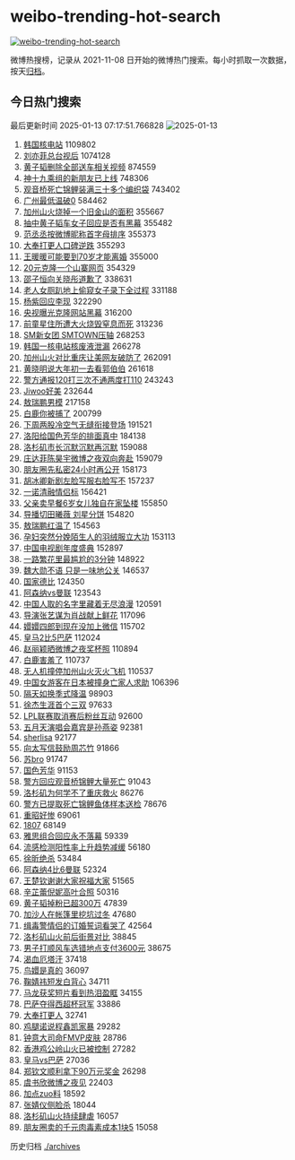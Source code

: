 # weibo-trending-hot-search

[![weibo-trending-hot-search](https://github.com/ameizi/weibo-trending-hot-search/actions/workflows/ci.yml/badge.svg)](https://github.com/ameizi/weibo-trending-hot-search/actions/workflows/ci.yml)

微博热搜榜，记录从 2021-11-08 日开始的微博热门搜索。每小时抓取一次数据，按天[归档](./archives)。

## 今日热门搜索

<!-- BEGIN --> 
最后更新时间 2025-01-13 07:17:51.766828 
![2025-01-13](https://imgs-storage.s3.us-east-005.backblazeb2.com/20250113/2025-01-13.png?versionId=4_z8fbbed132d73df8689c40f13_f11366b94ccd1d34b_d20250112_m231751_c005_v0501024_t0011_u01736723871645) 
1. [韩国核电站](https://s.weibo.com/weibo?q=%E9%9F%A9%E5%9B%BD%E6%A0%B8%E7%94%B5%E7%AB%99&t=31&band_rank=1&Refer=top) 1109802
1. [刘亦菲总台视后](https://s.weibo.com/weibo?q=%23%E5%88%98%E4%BA%A6%E8%8F%B2%E6%80%BB%E5%8F%B0%E8%A7%86%E5%90%8E%23&t=31&band_rank=2&Refer=top) 1074128
1. [黄子韬删除全部送车相关视频](https://s.weibo.com/weibo?q=%23%E9%BB%84%E5%AD%90%E9%9F%AC%E5%88%A0%E9%99%A4%E5%85%A8%E9%83%A8%E9%80%81%E8%BD%A6%E7%9B%B8%E5%85%B3%E8%A7%86%E9%A2%91%23&t=31&band_rank=23&Refer=top) 874559
1. [神十九乘组的新朋友已上线](https://s.weibo.com/weibo?q=%23%E7%A5%9E%E5%8D%81%E4%B9%9D%E4%B9%98%E7%BB%84%E7%9A%84%E6%96%B0%E6%9C%8B%E5%8F%8B%E5%B7%B2%E4%B8%8A%E7%BA%BF%23&t=31&band_rank=3&Refer=top) 748306
1. [观音桥死亡锦鲤装满三十多个编织袋](https://s.weibo.com/weibo?q=%23%E8%A7%82%E9%9F%B3%E6%A1%A5%E6%AD%BB%E4%BA%A1%E9%94%A6%E9%B2%A4%E8%A3%85%E6%BB%A1%E4%B8%89%E5%8D%81%E5%A4%9A%E4%B8%AA%E7%BC%96%E7%BB%87%E8%A2%8B%23&t=31&band_rank=45&Refer=top) 743402
1. [广州最低温破0](https://s.weibo.com/weibo?q=%23%E5%B9%BF%E5%B7%9E%E6%9C%80%E4%BD%8E%E6%B8%A9%E7%A0%B40%23&t=31&band_rank=4&Refer=top) 584462
1. [加州山火烧掉一个旧金山的面积](https://s.weibo.com/weibo?q=%23%E5%8A%A0%E5%B7%9E%E5%B1%B1%E7%81%AB%E7%83%A7%E6%8E%89%E4%B8%80%E4%B8%AA%E6%97%A7%E9%87%91%E5%B1%B1%E7%9A%84%E9%9D%A2%E7%A7%AF%23&t=31&band_rank=5&Refer=top) 355667
1. [抽中黄子韬车女子回应是否有黑幕](https://s.weibo.com/weibo?q=%23%E6%8A%BD%E4%B8%AD%E9%BB%84%E5%AD%90%E9%9F%AC%E8%BD%A6%E5%A5%B3%E5%AD%90%E5%9B%9E%E5%BA%94%E6%98%AF%E5%90%A6%E6%9C%89%E9%BB%91%E5%B9%95%23&t=31&band_rank=6&Refer=top) 355482
1. [范丞丞按微博昵称首字母排序](https://s.weibo.com/weibo?q=%23%E8%8C%83%E4%B8%9E%E4%B8%9E%E6%8C%89%E5%BE%AE%E5%8D%9A%E6%98%B5%E7%A7%B0%E9%A6%96%E5%AD%97%E6%AF%8D%E6%8E%92%E5%BA%8F%23&t=31&band_rank=7&Refer=top) 355373
1. [大奉打更人口碑逆跌](https://s.weibo.com/weibo?q=%E5%A4%A7%E5%A5%89%E6%89%93%E6%9B%B4%E4%BA%BA%E5%8F%A3%E7%A2%91%E9%80%86%E8%B7%8C&t=31&band_rank=8&Refer=top) 355293
1. [王暖暖可能要到70岁才能离婚](https://s.weibo.com/weibo?q=%23%E7%8E%8B%E6%9A%96%E6%9A%96%E5%8F%AF%E8%83%BD%E8%A6%81%E5%88%B070%E5%B2%81%E6%89%8D%E8%83%BD%E7%A6%BB%E5%A9%9A%23&t=31&band_rank=9&Refer=top) 355000
1. [20元克隆一个山寨网页](https://s.weibo.com/weibo?q=%2320%E5%85%83%E5%85%8B%E9%9A%86%E4%B8%80%E4%B8%AA%E5%B1%B1%E5%AF%A8%E7%BD%91%E9%A1%B5%23&t=31&band_rank=10&Refer=top) 354329
1. [邵子恒向关晓彤道歉了](https://s.weibo.com/weibo?q=%23%E9%82%B5%E5%AD%90%E6%81%92%E5%90%91%E5%85%B3%E6%99%93%E5%BD%A4%E9%81%93%E6%AD%89%E4%BA%86%23&t=31&band_rank=11&Refer=top) 338631
1. [老人女厕趴地上偷窥女子录下全过程](https://s.weibo.com/weibo?q=%23%E8%80%81%E4%BA%BA%E5%A5%B3%E5%8E%95%E8%B6%B4%E5%9C%B0%E4%B8%8A%E5%81%B7%E7%AA%A5%E5%A5%B3%E5%AD%90%E5%BD%95%E4%B8%8B%E5%85%A8%E8%BF%87%E7%A8%8B%23&t=31&band_rank=12&Refer=top) 331188
1. [杨紫回应李现](https://s.weibo.com/weibo?q=%23%E6%9D%A8%E7%B4%AB%E5%9B%9E%E5%BA%94%E6%9D%8E%E7%8E%B0%23&t=31&band_rank=13&Refer=top) 322290
1. [央视曝光克隆网站黑幕](https://s.weibo.com/weibo?q=%23%E5%A4%AE%E8%A7%86%E6%9B%9D%E5%85%89%E5%85%8B%E9%9A%86%E7%BD%91%E7%AB%99%E9%BB%91%E5%B9%95%23&t=31&band_rank=14&Refer=top) 316200
1. [前童星住所遭大火烧毁窒息而死](https://s.weibo.com/weibo?q=%23%E5%89%8D%E7%AB%A5%E6%98%9F%E4%BD%8F%E6%89%80%E9%81%AD%E5%A4%A7%E7%81%AB%E7%83%A7%E6%AF%81%E7%AA%92%E6%81%AF%E8%80%8C%E6%AD%BB%23&t=31&band_rank=15&Refer=top) 313236
1. [SM新女团 SMTOWN压轴](https://s.weibo.com/weibo?q=SM%E6%96%B0%E5%A5%B3%E5%9B%A2%20SMTOWN%E5%8E%8B%E8%BD%B4&t=31&band_rank=16&Refer=top) 268253
1. [韩国一核电站核废液泄漏](https://s.weibo.com/weibo?q=%23%E9%9F%A9%E5%9B%BD%E4%B8%80%E6%A0%B8%E7%94%B5%E7%AB%99%E6%A0%B8%E5%BA%9F%E6%B6%B2%E6%B3%84%E6%BC%8F%23&t=31&band_rank=17&Refer=top) 266278
1. [加州山火对比重庆让美网友破防了](https://s.weibo.com/weibo?q=%23%E5%8A%A0%E5%B7%9E%E5%B1%B1%E7%81%AB%E5%AF%B9%E6%AF%94%E9%87%8D%E5%BA%86%E8%AE%A9%E7%BE%8E%E7%BD%91%E5%8F%8B%E7%A0%B4%E9%98%B2%E4%BA%86%23&t=31&band_rank=18&Refer=top) 262091
1. [黄晓明说大年初一去看郭伯伯](https://s.weibo.com/weibo?q=%23%E9%BB%84%E6%99%93%E6%98%8E%E8%AF%B4%E5%A4%A7%E5%B9%B4%E5%88%9D%E4%B8%80%E5%8E%BB%E7%9C%8B%E9%83%AD%E4%BC%AF%E4%BC%AF%23&t=31&band_rank=35&Refer=top) 261618
1. [警方通报120打三次不通两度打110](https://s.weibo.com/weibo?q=%23%E8%AD%A6%E6%96%B9%E9%80%9A%E6%8A%A5120%E6%89%93%E4%B8%89%E6%AC%A1%E4%B8%8D%E9%80%9A%E4%B8%A4%E5%BA%A6%E6%89%93110%23&t=31&band_rank=39&Refer=top) 243243
1. [Jiwoo好美](https://s.weibo.com/weibo?q=%23Jiwoo%E5%A5%BD%E7%BE%8E%23&t=31&band_rank=19&Refer=top) 232644
1. [敖瑞鹏男模](https://s.weibo.com/weibo?q=%23%E6%95%96%E7%91%9E%E9%B9%8F%E7%94%B7%E6%A8%A1%23&t=31&band_rank=10&Refer=top) 217158
1. [白鹿你被捕了](https://s.weibo.com/weibo?q=%23%E7%99%BD%E9%B9%BF%E4%BD%A0%E8%A2%AB%E6%8D%95%E4%BA%86%23&t=31&band_rank=29&Refer=top) 200799
1. [下周两股冷空气无缝衔接登场](https://s.weibo.com/weibo?q=%23%E4%B8%8B%E5%91%A8%E4%B8%A4%E8%82%A1%E5%86%B7%E7%A9%BA%E6%B0%94%E6%97%A0%E7%BC%9D%E8%A1%94%E6%8E%A5%E7%99%BB%E5%9C%BA%23&t=31&band_rank=10&Refer=top) 191521
1. [洛阳给国色芳华的排面真中](https://s.weibo.com/weibo?q=%23%E6%B4%9B%E9%98%B3%E7%BB%99%E5%9B%BD%E8%89%B2%E8%8A%B3%E5%8D%8E%E7%9A%84%E6%8E%92%E9%9D%A2%E7%9C%9F%E4%B8%AD%23&t=31&band_rank=14&Refer=top) 184138
1. [洛杉矶市长沉默沉默再沉默](https://s.weibo.com/weibo?q=%23%E6%B4%9B%E6%9D%89%E7%9F%B6%E5%B8%82%E9%95%BF%E6%B2%89%E9%BB%98%E6%B2%89%E9%BB%98%E5%86%8D%E6%B2%89%E9%BB%98%23&t=31&band_rank=20&Refer=top) 159088
1. [庄达菲陈昊宇微博之夜双向奔赴](https://s.weibo.com/weibo?q=%23%E5%BA%84%E8%BE%BE%E8%8F%B2%E9%99%88%E6%98%8A%E5%AE%87%E5%BE%AE%E5%8D%9A%E4%B9%8B%E5%A4%9C%E5%8F%8C%E5%90%91%E5%A5%94%E8%B5%B4%23&t=31&band_rank=21&Refer=top) 159079
1. [朋友圈先私密24小时再公开](https://s.weibo.com/weibo?q=%23%E6%9C%8B%E5%8F%8B%E5%9C%88%E5%85%88%E7%A7%81%E5%AF%8624%E5%B0%8F%E6%97%B6%E5%86%8D%E5%85%AC%E5%BC%80%23&t=31&band_rank=22&Refer=top) 158173
1. [胡冰卿新剧左脸写服右脸写不](https://s.weibo.com/weibo?q=%E8%83%A1%E5%86%B0%E5%8D%BF%E6%96%B0%E5%89%A7%E5%B7%A6%E8%84%B8%E5%86%99%E6%9C%8D%E5%8F%B3%E8%84%B8%E5%86%99%E4%B8%8D&t=31&band_rank=24&Refer=top) 157237
1. [一诺清融情侣标](https://s.weibo.com/weibo?q=%23%E4%B8%80%E8%AF%BA%E6%B8%85%E8%9E%8D%E6%83%85%E4%BE%A3%E6%A0%87%23&t=31&band_rank=25&Refer=top) 156421
1. [父亲卖早餐6岁女儿独自在家坠楼](https://s.weibo.com/weibo?q=%23%E7%88%B6%E4%BA%B2%E5%8D%96%E6%97%A9%E9%A4%906%E5%B2%81%E5%A5%B3%E5%84%BF%E7%8B%AC%E8%87%AA%E5%9C%A8%E5%AE%B6%E5%9D%A0%E6%A5%BC%23&t=31&band_rank=26&Refer=top) 155850
1. [导播切田曦薇 刘星分饼](https://s.weibo.com/weibo?q=%E5%AF%BC%E6%92%AD%E5%88%87%E7%94%B0%E6%9B%A6%E8%96%87%20%E5%88%98%E6%98%9F%E5%88%86%E9%A5%BC&t=31&band_rank=27&Refer=top) 154820
1. [敖瑞鹏红温了](https://s.weibo.com/weibo?q=%E6%95%96%E7%91%9E%E9%B9%8F%E7%BA%A2%E6%B8%A9%E4%BA%86&t=31&band_rank=28&Refer=top) 154563
1. [孕妇突然分娩陌生人的羽绒服立大功](https://s.weibo.com/weibo?q=%23%E5%AD%95%E5%A6%87%E7%AA%81%E7%84%B6%E5%88%86%E5%A8%A9%E9%99%8C%E7%94%9F%E4%BA%BA%E7%9A%84%E7%BE%BD%E7%BB%92%E6%9C%8D%E7%AB%8B%E5%A4%A7%E5%8A%9F%23&t=31&band_rank=30&Refer=top) 153113
1. [中国电视剧年度盛典](https://s.weibo.com/weibo?q=%23%E4%B8%AD%E5%9B%BD%E7%94%B5%E8%A7%86%E5%89%A7%E5%B9%B4%E5%BA%A6%E7%9B%9B%E5%85%B8%23&t=31&band_rank=31&Refer=top) 152897
1. [一路繁花里最尴尬的3分钟](https://s.weibo.com/weibo?q=%E4%B8%80%E8%B7%AF%E7%B9%81%E8%8A%B1%E9%87%8C%E6%9C%80%E5%B0%B4%E5%B0%AC%E7%9A%843%E5%88%86%E9%92%9F&t=31&band_rank=33&Refer=top) 148922
1. [魏大勋不语 只是一味地公关](https://s.weibo.com/weibo?q=%E9%AD%8F%E5%A4%A7%E5%8B%8B%E4%B8%8D%E8%AF%AD%20%E5%8F%AA%E6%98%AF%E4%B8%80%E5%91%B3%E5%9C%B0%E5%85%AC%E5%85%B3&t=31&band_rank=32&Refer=top) 146537
1. [国家德比](https://s.weibo.com/weibo?q=%E5%9B%BD%E5%AE%B6%E5%BE%B7%E6%AF%94&t=31&band_rank=5&Refer=top) 124350
1. [阿森纳vs曼联](https://s.weibo.com/weibo?q=%23%E9%98%BF%E6%A3%AE%E7%BA%B3vs%E6%9B%BC%E8%81%94%23&t=31&band_rank=34&Refer=top) 123543
1. [中国人取的名字里藏着无尽浪漫](https://s.weibo.com/weibo?q=%23%E4%B8%AD%E5%9B%BD%E4%BA%BA%E5%8F%96%E7%9A%84%E5%90%8D%E5%AD%97%E9%87%8C%E8%97%8F%E7%9D%80%E6%97%A0%E5%B0%BD%E6%B5%AA%E6%BC%AB%23&t=31&band_rank=37&Refer=top) 120591
1. [导演张艺谋为肖战献上鲜花](https://s.weibo.com/weibo?q=%E5%AF%BC%E6%BC%94%E5%BC%A0%E8%89%BA%E8%B0%8B%E4%B8%BA%E8%82%96%E6%88%98%E7%8C%AE%E4%B8%8A%E9%B2%9C%E8%8A%B1&t=31&band_rank=35&Refer=top) 117096
1. [嬛嬛四郎到现在没加上微信](https://s.weibo.com/weibo?q=%E5%AC%9B%E5%AC%9B%E5%9B%9B%E9%83%8E%E5%88%B0%E7%8E%B0%E5%9C%A8%E6%B2%A1%E5%8A%A0%E4%B8%8A%E5%BE%AE%E4%BF%A1&t=31&band_rank=36&Refer=top) 115702
1. [皇马2比5巴萨](https://s.weibo.com/weibo?q=%23%E7%9A%87%E9%A9%AC2%E6%AF%945%E5%B7%B4%E8%90%A8%23&t=31&band_rank=19&Refer=top) 112024
1. [赵丽颖晒微博之夜奖杯照](https://s.weibo.com/weibo?q=%23%E8%B5%B5%E4%B8%BD%E9%A2%96%E6%99%92%E5%BE%AE%E5%8D%9A%E4%B9%8B%E5%A4%9C%E5%A5%96%E6%9D%AF%E7%85%A7%23&t=31&band_rank=37&Refer=top) 110894
1. [白鹿害羞了](https://s.weibo.com/weibo?q=%E7%99%BD%E9%B9%BF%E5%AE%B3%E7%BE%9E%E4%BA%86&t=31&band_rank=38&Refer=top) 110737
1. [无人机撞停加州山火灭火飞机](https://s.weibo.com/weibo?q=%23%E6%97%A0%E4%BA%BA%E6%9C%BA%E6%92%9E%E5%81%9C%E5%8A%A0%E5%B7%9E%E5%B1%B1%E7%81%AB%E7%81%AD%E7%81%AB%E9%A3%9E%E6%9C%BA%23&t=31&band_rank=39&Refer=top) 110537
1. [中国女游客在日本被撞身亡家人求助](https://s.weibo.com/weibo?q=%23%E4%B8%AD%E5%9B%BD%E5%A5%B3%E6%B8%B8%E5%AE%A2%E5%9C%A8%E6%97%A5%E6%9C%AC%E8%A2%AB%E6%92%9E%E8%BA%AB%E4%BA%A1%E5%AE%B6%E4%BA%BA%E6%B1%82%E5%8A%A9%23&t=31&band_rank=50&Refer=top) 106396
1. [隔天如换季式降温](https://s.weibo.com/weibo?q=%23%E9%9A%94%E5%A4%A9%E5%A6%82%E6%8D%A2%E5%AD%A3%E5%BC%8F%E9%99%8D%E6%B8%A9%23&t=31&band_rank=10&Refer=top) 98903
1. [徐杰生涯首个三双](https://s.weibo.com/weibo?q=%23%E5%BE%90%E6%9D%B0%E7%94%9F%E6%B6%AF%E9%A6%96%E4%B8%AA%E4%B8%89%E5%8F%8C%23&t=31&band_rank=50&Refer=top) 97633
1. [LPL联赛取消赛后粉丝互动](https://s.weibo.com/weibo?q=%23LPL%E8%81%94%E8%B5%9B%E5%8F%96%E6%B6%88%E8%B5%9B%E5%90%8E%E7%B2%89%E4%B8%9D%E4%BA%92%E5%8A%A8%23&t=31&band_rank=40&Refer=top) 92600
1. [五月天演唱会嘉宾是孙燕姿](https://s.weibo.com/weibo?q=%23%E4%BA%94%E6%9C%88%E5%A4%A9%E6%BC%94%E5%94%B1%E4%BC%9A%E5%98%89%E5%AE%BE%E6%98%AF%E5%AD%99%E7%87%95%E5%A7%BF%23&t=31&band_rank=41&Refer=top) 92381
1. [sherlisa](https://s.weibo.com/weibo?q=sherlisa&t=31&band_rank=42&Refer=top) 92177
1. [向太写信鼓励周芯竹](https://s.weibo.com/weibo?q=%E5%90%91%E5%A4%AA%E5%86%99%E4%BF%A1%E9%BC%93%E5%8A%B1%E5%91%A8%E8%8A%AF%E7%AB%B9&t=31&band_rank=43&Refer=top) 91866
1. [苏bro](https://s.weibo.com/weibo?q=%E8%8B%8Fbro&t=31&band_rank=44&Refer=top) 91747
1. [国色芳华](https://s.weibo.com/weibo?q=%E5%9B%BD%E8%89%B2%E8%8A%B3%E5%8D%8E&t=31&band_rank=46&Refer=top) 91153
1. [警方回应观音桥锦鲤大量死亡](https://s.weibo.com/weibo?q=%23%E8%AD%A6%E6%96%B9%E5%9B%9E%E5%BA%94%E8%A7%82%E9%9F%B3%E6%A1%A5%E9%94%A6%E9%B2%A4%E5%A4%A7%E9%87%8F%E6%AD%BB%E4%BA%A1%23&t=31&band_rank=47&Refer=top) 91043
1. [洛杉矶为何学不了重庆救火](https://s.weibo.com/weibo?q=%E6%B4%9B%E6%9D%89%E7%9F%B6%E4%B8%BA%E4%BD%95%E5%AD%A6%E4%B8%8D%E4%BA%86%E9%87%8D%E5%BA%86%E6%95%91%E7%81%AB&t=31&band_rank=48&Refer=top) 86276
1. [警方已提取死亡锦鲤鱼体样本送检](https://s.weibo.com/weibo?q=%E8%AD%A6%E6%96%B9%E5%B7%B2%E6%8F%90%E5%8F%96%E6%AD%BB%E4%BA%A1%E9%94%A6%E9%B2%A4%E9%B1%BC%E4%BD%93%E6%A0%B7%E6%9C%AC%E9%80%81%E6%A3%80&t=31&band_rank=49&Refer=top) 78676
1. [重昭好惨](https://s.weibo.com/weibo?q=%23%E9%87%8D%E6%98%AD%E5%A5%BD%E6%83%A8%23&t=31&band_rank=36&Refer=top) 69061
1. [1807](https://s.weibo.com/weibo?q=1807&t=31&band_rank=36&Refer=top) 68149
1. [雅思组合回应永不落幕](https://s.weibo.com/weibo?q=%23%E9%9B%85%E6%80%9D%E7%BB%84%E5%90%88%E5%9B%9E%E5%BA%94%E6%B0%B8%E4%B8%8D%E8%90%BD%E5%B9%95%23&t=31&band_rank=47&Refer=top) 59339
1. [流感检测阳性率上升趋势减缓](https://s.weibo.com/weibo?q=%23%E6%B5%81%E6%84%9F%E6%A3%80%E6%B5%8B%E9%98%B3%E6%80%A7%E7%8E%87%E4%B8%8A%E5%8D%87%E8%B6%8B%E5%8A%BF%E5%87%8F%E7%BC%93%23&t=31&band_rank=10&Refer=top) 56180
1. [徐昕绝杀](https://s.weibo.com/weibo?q=%E5%BE%90%E6%98%95%E7%BB%9D%E6%9D%80&t=31&band_rank=50&Refer=top) 53484
1. [阿森纳4比6曼联](https://s.weibo.com/weibo?q=%23%E9%98%BF%E6%A3%AE%E7%BA%B34%E6%AF%946%E6%9B%BC%E8%81%94%23&t=31&band_rank=18&Refer=top) 52324
1. [王楚钦谢谢大家祝福大家](https://s.weibo.com/weibo?q=%23%E7%8E%8B%E6%A5%9A%E9%92%A6%E8%B0%A2%E8%B0%A2%E5%A4%A7%E5%AE%B6%E7%A5%9D%E7%A6%8F%E5%A4%A7%E5%AE%B6%23&t=31&band_rank=25&Refer=top) 51565
1. [辛芷蕾倪妮高叶合照](https://s.weibo.com/weibo?q=%23%E8%BE%9B%E8%8A%B7%E8%95%BE%E5%80%AA%E5%A6%AE%E9%AB%98%E5%8F%B6%E5%90%88%E7%85%A7%23&t=31&band_rank=26&Refer=top) 50316
1. [黄子韬掉粉已超300万](https://s.weibo.com/weibo?q=%23%E9%BB%84%E5%AD%90%E9%9F%AC%E6%8E%89%E7%B2%89%E5%B7%B2%E8%B6%85300%E4%B8%87%23&t=31&band_rank=34&Refer=top) 47839
1. [加沙人在帐篷里挖坑过冬](https://s.weibo.com/weibo?q=%23%E5%8A%A0%E6%B2%99%E4%BA%BA%E5%9C%A8%E5%B8%90%E7%AF%B7%E9%87%8C%E6%8C%96%E5%9D%91%E8%BF%87%E5%86%AC%23&t=31&band_rank=29&Refer=top) 47680
1. [缉毒警情侣的订婚誓词看哭了](https://s.weibo.com/weibo?q=%23%E7%BC%89%E6%AF%92%E8%AD%A6%E6%83%85%E4%BE%A3%E7%9A%84%E8%AE%A2%E5%A9%9A%E8%AA%93%E8%AF%8D%E7%9C%8B%E5%93%AD%E4%BA%86%23&t=31&band_rank=10&Refer=top) 42564
1. [洛杉矶山火前后街景对比](https://s.weibo.com/weibo?q=%23%E6%B4%9B%E6%9D%89%E7%9F%B6%E5%B1%B1%E7%81%AB%E5%89%8D%E5%90%8E%E8%A1%97%E6%99%AF%E5%AF%B9%E6%AF%94%23&t=31&band_rank=19&Refer=top) 38845
1. [男子打顺风车选错地点支付3600元](https://s.weibo.com/weibo?q=%23%E7%94%B7%E5%AD%90%E6%89%93%E9%A1%BA%E9%A3%8E%E8%BD%A6%E9%80%89%E9%94%99%E5%9C%B0%E7%82%B9%E6%94%AF%E4%BB%983600%E5%85%83%23&t=31&band_rank=41&Refer=top) 38675
1. [渴血厄塔汗](https://s.weibo.com/weibo?q=%E6%B8%B4%E8%A1%80%E5%8E%84%E5%A1%94%E6%B1%97&t=31&band_rank=35&Refer=top) 37418
1. [鸟嬛是真的](https://s.weibo.com/weibo?q=%E9%B8%9F%E5%AC%9B%E6%98%AF%E7%9C%9F%E7%9A%84&t=31&band_rank=32&Refer=top) 36097
1. [鞠婧祎短发白背心](https://s.weibo.com/weibo?q=%23%E9%9E%A0%E5%A9%A7%E7%A5%8E%E7%9F%AD%E5%8F%91%E7%99%BD%E8%83%8C%E5%BF%83%23&t=31&band_rank=43&Refer=top) 34711
1. [马龙获奖短片看到热泪盈眶](https://s.weibo.com/weibo?q=%23%E9%A9%AC%E9%BE%99%E8%8E%B7%E5%A5%96%E7%9F%AD%E7%89%87%E7%9C%8B%E5%88%B0%E7%83%AD%E6%B3%AA%E7%9B%88%E7%9C%B6%23&t=31&band_rank=47&Refer=top) 34155
1. [巴萨夺得西超杯冠军](https://s.weibo.com/weibo?q=%23%E5%B7%B4%E8%90%A8%E5%A4%BA%E5%BE%97%E8%A5%BF%E8%B6%85%E6%9D%AF%E5%86%A0%E5%86%9B%23&t=31&band_rank=48&Refer=top) 33886
1. [大奉打更人](https://s.weibo.com/weibo?q=%E5%A4%A7%E5%A5%89%E6%89%93%E6%9B%B4%E4%BA%BA&t=31&band_rank=44&Refer=top) 32741
1. [鸡腿诺说程鑫凯家暴](https://s.weibo.com/weibo?q=%23%E9%B8%A1%E8%85%BF%E8%AF%BA%E8%AF%B4%E7%A8%8B%E9%91%AB%E5%87%AF%E5%AE%B6%E6%9A%B4%23&t=31&band_rank=39&Refer=top) 29282
1. [钟意大司命FMVP皮肤](https://s.weibo.com/weibo?q=%23%E9%92%9F%E6%84%8F%E5%A4%A7%E5%8F%B8%E5%91%BDFMVP%E7%9A%AE%E8%82%A4%23&t=31&band_rank=47&Refer=top) 28786
1. [香港鸡公岭山火已被控制](https://s.weibo.com/weibo?q=%23%E9%A6%99%E6%B8%AF%E9%B8%A1%E5%85%AC%E5%B2%AD%E5%B1%B1%E7%81%AB%E5%B7%B2%E8%A2%AB%E6%8E%A7%E5%88%B6%23&t=31&band_rank=25&Refer=top) 27282
1. [皇马vs巴萨](https://s.weibo.com/weibo?q=%23%E7%9A%87%E9%A9%ACvs%E5%B7%B4%E8%90%A8%23&t=31&band_rank=26&Refer=top) 27036
1. [郑钦文顺利拿下90万元奖金](https://s.weibo.com/weibo?q=%23%E9%83%91%E9%92%A6%E6%96%87%E9%A1%BA%E5%88%A9%E6%8B%BF%E4%B8%8B90%E4%B8%87%E5%85%83%E5%A5%96%E9%87%91%23&t=31&band_rank=50&Refer=top) 26298
1. [虞书欣微博之夜见](https://s.weibo.com/weibo?q=%23%E8%99%9E%E4%B9%A6%E6%AC%A3%E5%BE%AE%E5%8D%9A%E4%B9%8B%E5%A4%9C%E8%A7%81%23&t=31&band_rank=38&Refer=top) 22403
1. [加点zuo料](https://s.weibo.com/weibo?q=%23%E5%8A%A0%E7%82%B9zuo%E6%96%99%23&t=31&band_rank=49&Refer=top) 18592
1. [张婧仪侧脸杀](https://s.weibo.com/weibo?q=%23%E5%BC%A0%E5%A9%A7%E4%BB%AA%E4%BE%A7%E8%84%B8%E6%9D%80%23&t=31&band_rank=39&Refer=top) 18044
1. [洛杉矶山火持续肆虐](https://s.weibo.com/weibo?q=%23%E6%B4%9B%E6%9D%89%E7%9F%B6%E5%B1%B1%E7%81%AB%E6%8C%81%E7%BB%AD%E8%82%86%E8%99%90%23&t=31&band_rank=45&Refer=top) 16057
1. [朋友圈卖的千元肉毒素成本1块5](https://s.weibo.com/weibo?q=%23%E6%9C%8B%E5%8F%8B%E5%9C%88%E5%8D%96%E7%9A%84%E5%8D%83%E5%85%83%E8%82%89%E6%AF%92%E7%B4%A0%E6%88%90%E6%9C%AC1%E5%9D%975%23&t=31&band_rank=49&Refer=top) 15058
<!-- END -->

历史归档 [./archives](./archives)

